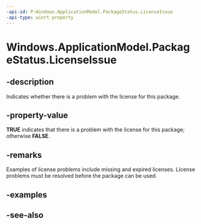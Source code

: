 ```yaml
---
-api-id: P:Windows.ApplicationModel.PackageStatus.LicenseIssue
-api-type: winrt property
---
```


<!-- Property syntax
public bool LicenseIssue { get; }
-->

# Windows.ApplicationModel.PackageStatus.LicenseIssue

## -description
Indicates whether there is a problem with the license for this package.

## -property-value
**TRUE** indicates that there is a problem with the license for this package; otherwise **FALSE**.

## -remarks
Examples of license problems include missing and expired licenses. License problems must be resolved before the package can be used.

## -examples

## -see-also
